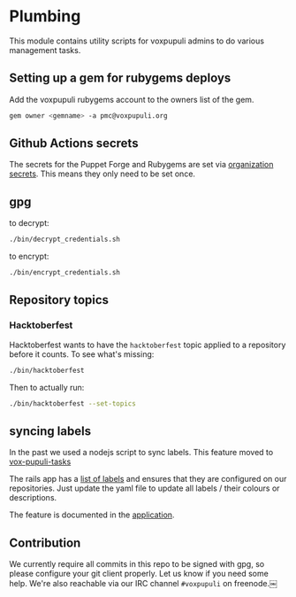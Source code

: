 # Plumbing

This module contains utility scripts for voxpupuli admins to
do various management tasks.

## Setting up a gem for rubygems deploys

Add the voxpupuli rubygems account to the owners list of the gem.

```bash
gem owner <gemname> -a pmc@voxpupuli.org
```

## Github Actions secrets

The secrets for the Puppet Forge and Rubygems are set via [organization secrets](https://github.com/organizations/voxpupuli/settings/secrets/actions). This means they only need to be set once.

## gpg

to decrypt:

```bash
./bin/decrypt_credentials.sh
```

to encrypt:

```bash
./bin/encrypt_credentials.sh
```

## Repository topics

### Hacktoberfest

Hacktoberfest wants to have the `hacktoberfest` topic applied to a repository before it counts. To see what's missing:
```bash
./bin/hacktoberfest
```

Then to actually run:
```bash
./bin/hacktoberfest --set-topics
```

## syncing labels

In the past we used a nodejs script to sync labels. This feature moved to
[vox-pupuli-tasks](https://github.com/voxpupuli/vox-pupuli-tasks#vox-pupuli-tasks---the-webapp-for-community-management)

The rails app has a [list of labels](https://github.com/voxpupuli/vox-pupuli-tasks/blob/67d27076e025de2d8336d535da91eac8bb5d667f/config/voxpupuli.yml#L42)
and ensures that they are configured on our repositories. Just update the yaml
file to update all labels / their colours or descriptions.

The feature is documented in the [application](https://github.com/voxpupuli/vox-pupuli-tasks#sync-github-labels).

## Contribution

We currently require all commits in this repo to be signed with gpg, so please
configure your git client properly. Let us know if you need some help. We're
also reachable via our IRC channel `#voxpupuli` on freenode.￼
